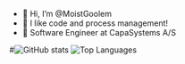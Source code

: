 - 👋 Hi, I’m @MoistGoolem
- 👀 I like code and process management!
- 🌱 Software Engineer at CapaSystems A/S

#![GitHub stats](https://github-readme-stats.vercel.app/api?username=MoistGoolem&show_icons=true&theme=radical)
![Top Languages](https://github-readme-stats.vercel.app/api/top-langs/?username=MoistGoolem&show_icons=true&theme=radical)

